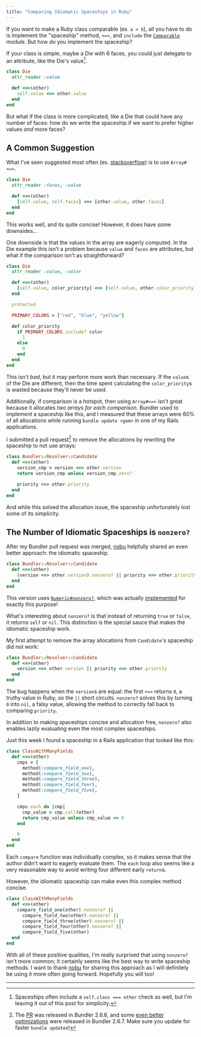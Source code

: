 ```yaml
---
title: "Comparing Idiomatic Spaceships in Ruby"
---
```


If you want to make a Ruby class comparable (ex. `a > b`), all you have to do is
implement the "spaceship" method, `<=>`, and `include` the [`Comparable`][]
module. But how _do_ you implement the spaceship?

[`Comparable`]: https://docs.ruby-lang.org/en/master/Comparable.html

If your class is simple, maybe a Die with 6 faces, you could just delegate to an
attribute, like the Die's value[^1].

```ruby
class Die
  attr_reader :value

  def <=>(other)
    self.value <=> other.value
  end
end
```

But what if the class is more complicated, like a Die that could have any number
of faces: how do we write the spaceship if we want to prefer higher values _and_
more faces?

## A Common Suggestion

What I've seen suggested most often (ex. [stackoverflow][]) is to use
`Array#<=>`.

[stackoverflow]: https://stackoverflow.com/questions/8123676/ruby-using-comparable-mixin-to-compare-objects-on-two-different-attributes

```ruby
class Die
  attr_reader :faces, :value

  def <=>(other)
    [self.value, self.faces] <=> [other.value, other.faces]
  end
end
```

This works well, and its quite concise! However, it does have some downsides...

One downside is that the values in the array are eagerly computed. In the Die
example this isn't a problem because `value` and `faces` are attributes, but
what if the comparison isn't as straightforward?

```ruby
class Die
  attr_reader :value, :color

  def <=>(other)
    [self.value, color_priority] <=> [self.value, other.color_priority]
  end

  protected

  PRIMARY_COLORS = ["red", "blue", "yellow"]

  def color_priority
    if PRIMARY_COLORS.include? color
      1
    else
      0
    end
  end
end
```

This isn't _bad_, but it may perform more work than necessary. If the `value`s
of the Die are different, then the time spent calculating the
`color_priority`s is wasted because they'll never be used.

Additionally, if comparison is a hotspot, then using `Array#<=>` isn't great
because it allocates _two arrays for each comparison_. Bundler used to implement
a spaceship like this, and I measured that these arrays were 60% of all
allocations while running `bundle update <gem>` in one of my Rails applications.

I submitted a pull request[^2] to remove the allocations by rewriting the
spaceship to not use arrays:

```ruby
class Bundler::Resolver::Candidate
  def <=>(other)
    version_cmp = version <=> other.version
    return version_cmp unless version_cmp.zero?

    priority <=> other.priority
  end
end
```

And while this solved the allocation issue, the spaceship unfortunately lost
some of its simplicity.

## The Number of Idiomatic Spaceships is `nonzero?`

After my Bundler pull request was merged, [nobu][] helpfully shared an even
better approach: the idiomatic spaceship.

```ruby
class Bundler::Resolver::Candidate
  def <=>(other)
    (version <=> other.version).nonzero? || priority <=> other.priority
  end
end
```

[nobu]: https://github.com/nobu

This version uses [`Numeric#nonzero?`][], which was actually [implemented][] for
exactly this purpose!

[`Numeric#nonzero?`]: https://docs.ruby-lang.org/en/master/Numeric.html#method-i-nonzero-3F
[implemented]: https://bugs.ruby-lang.org/issues/9123#note-14

What's interesting about `nonzero?` is that instead of returning `true` or
`false`, it returns `self` or `nil`. This distinction is the special sauce
that makes the idiomatic spaceship work.

My first attempt to remove the array allocations from `Candidate`'s spaceship
did not work:

```ruby
class Bundler::Resolver::Candidate
  def <=>(other)
    version <=> other.version || priority <=> other.priority
  end
end
```

The bug happens when the `version`s are equal: the first `<=>` returns `0`, a
truthy value in Ruby, so the `||` short circuits. `nonzero?` solves this by
turning `0` into `nil`, a falsy value, allowing the method to correctly fall
back to comparing `priority`.

In addition to making spaceships concise and allocation free, `nonzero?` also
enables lazily evaluating even the most complex spaceships.

Just this week I found a spaceship in a Rails application that looked like this:

```ruby
class ClassWithManyFields
  def <=>(other)
    cmps = [
      method(:compare_field_one),
      method(:compare_field_two),
      method(:compare_field_three),
      method(:compare_field_four),
      method(:compare_field_five),
    ]

    cmps.each do |cmp|
      cmp_value = cmp.call(other)
      return cmp_value unless cmp_value == 0
    end

    0
  end
end
```

Each `compare` function was individually complex, so it makes sense that the
author didn't want to eagerly evaluate them. The `each` loop also seems like a
very reasonable way to avoid writing four different early `return`s.

However, the idiomatic spaceship can make even this complex method concise.

```ruby
class ClassWIthManyFields
  def <=>(other)
    compare_field_one(other).nonzero? ||
      compare_field_two(other).nonzero? ||
      compare_field_three(other).nonzero? ||
      compare_field_four(other).nonzero? ||
      compare_field_five(other)
  end
end
```

With all of these positive qualities, I'm really surprised that using `nonzero?`
isn't more common; it certainly seems like the best way to write spaceship
methods. I want to thank [nobu][] for sharing this approach as I will definitely
be using it more often going forward. Hopefully you will too!

---

[^1]: Spaceships often include a `self.class === other` check as well, but I'm
    leaving it out of this post for simplicity.

[^2]: The [PR](https://github.com/rubygems/rubygems/pull/8559) was released in
    Bundler 2.6.6, and some [even better optimizations][] were released in
    Bundler 2.6.7. Make sure you update for faster `bundle update`s!

[even better optimizations]: https://github.com/rubygems/rubygems/pull/8589
